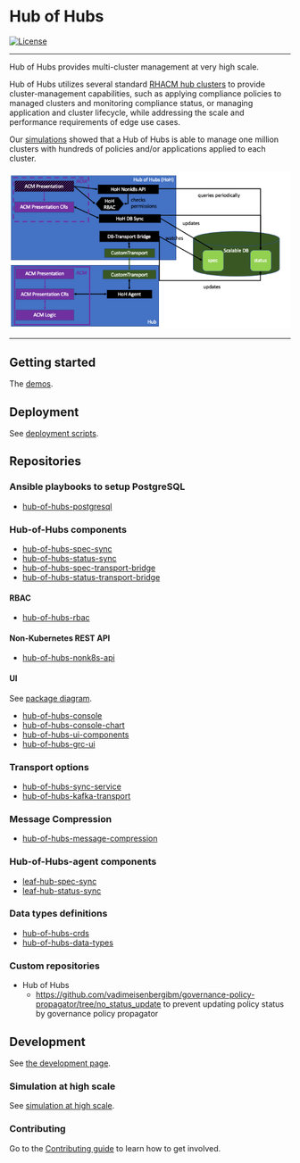 # Hub of Hubs

[![License](https://img.shields.io/github/license/stolostron/hub-of-hubs)](/LICENSE)

----

Hub of Hubs provides multi-cluster management at very high scale.

Hub of Hubs utilizes several standard [RHACM hub clusters](https://access.redhat.com/documentation/en-us/red_hat_advanced_cluster_management_for_kubernetes/2.4/html/about/welcome-to-red-hat-advanced-cluster-management-for-kubernetes#hub-cluster)
to provide cluster-management capabilities, such as applying compliance policies to managed clusters and monitoring
compliance status, or managing application and cluster lifecycle, while addressing the scale and performance
requirements of edge use cases.

Our [simulations](simulation.md) showed that a Hub of Hubs is able to manage one million clusters with hundreds of
policies and/or applications applied to each cluster.

![ArchitectureDiagram](images/ScalableHOHArchitecture.png)

----

## Getting started

The [demos](demos).

## Deployment

See [deployment scripts](deploy).

## Repositories

### Ansible playbooks to setup PostgreSQL
* [hub-of-hubs-postgresql](https://github.com/stolostron/hub-of-hubs-postgresql)

### Hub-of-Hubs components

* [hub-of-hubs-spec-sync](https://github.com/stolostron/hub-of-hubs-spec-sync)
* [hub-of-hubs-status-sync](https://github.com/stolostron/hub-of-hubs-status-sync)
* [hub-of-hubs-spec-transport-bridge](https://github.com/stolostron/hub-of-hubs-spec-transport-bridge)
* [hub-of-hubs-status-transport-bridge](https://github.com/stolostron/hub-of-hubs-status-transport-bridge)

#### RBAC

* [hub-of-hubs-rbac](https://github.com/stolostron/hub-of-hubs-rbac)

#### Non-Kubernetes REST API

* [hub-of-hubs-nonk8s-api](https://github.com/stolostron/hub-of-hubs-nonk8s-api)

#### UI

See [package diagram](ui_packages.md).

* [hub-of-hubs-console](https://github.com/stolostron/hub-of-hubs-console)
* [hub-of-hubs-console-chart](https://github.com/stolostron/hub-of-hubs-console-chart)
* [hub-of-hubs-ui-components](https://github.com/stolostron/hub-of-hubs-ui-components)
* [hub-of-hubs-grc-ui](https://github.com/stolostron/hub-of-hubs-grc-ui)

### Transport options

* [hub-of-hubs-sync-service](https://github.com/stolostron/hub-of-hubs-sync-service)
* [hub-of-hubs-kafka-transport](https://github.com/stolostron/hub-of-hubs-kafka-transport)

### Message Compression

* [hub-of-hubs-message-compression](https://github.com/stolostron/hub-of-hubs-message-compression)

### Hub-of-Hubs-agent components

* [leaf-hub-spec-sync](https://github.com/stolostron/leaf-hub-spec-sync)
* [leaf-hub-status-sync](https://github.com/stolostron/leaf-hub-status-sync)

### Data types definitions

* [hub-of-hubs-crds](https://github.com/stolostron/hub-of-hubs-crds)
* [hub-of-hubs-data-types](https://github.com/stolostron/hub-of-hubs-data-types)

### Custom repositories

* Hub of Hubs
  * https://github.com/vadimeisenbergibm/governance-policy-propagator/tree/no_status_update to prevent updating policy status by governance policy propagator

## Development

See [the development page](./development.md).

### Simulation at high scale

See [simulation at high scale](./simulation.md).

### Contributing

Go to the [Contributing guide](CONTRIBUTING.md) to learn how to get involved.
